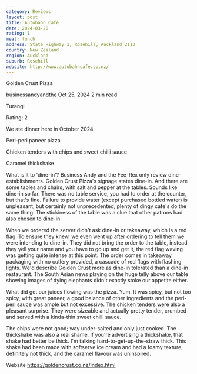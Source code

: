 ```yaml
---
category: Reviews
layout: post
title: Autobahn Cafe
date: 2024-03-20
rating: 1
meal: lunch
address: State Highway 1, Rosehill, Auckland 2113
country: New Zealand
region: Auckland
suburb: Rosehill
website: http://www.autobahncafe.co.nz/
---
```


Golden Crust Pizza

businessandyandthe
Oct 25, 2024
2 min read

Turangi

Rating: 2

We ate dinner here in October 2024 

Peri-peri paneer pizza

Chicken tenders with chips and sweet chilli sauce 

Caramel thickshake 

What is it to 'dine-in'? Business Andy and the Fee-Rex only review dine-establishments. Golden Crust Pizza's signage states dine-in. And there are some tables and chairs, with salt and pepper at the tables. Sounds like dine-in so far. There was no table service, you had to order at the counter, but that's fine. Failure to provide water (except purchased bottled water) is unpleasant, but certainly not unprecedented, plenty of dingy cafe's do the same thing. The stickiness of the table was a clue that other patrons had also chosen to dine-in. 

When we ordered the server didn't ask dine-in or takeaway, which is a red flag. To ensure they knew, we even went up after ordering to tell them we were intending to dine-in. They did not bring the order to the table, instead they yell your name and you have to go up and get it, the red flag waving was getting quite intense at this point. The order comes in takeaway packaging with no cutlery provided, a cascade of red flags with flashing lights. We'd describe Golden Crust more as dine-in tolerated than a dine-in restaurant. The South Asian news playing on the huge telly above our table showing images of dying elephants didn't exactly stoke our appetite either. 

What did get our juices flowing was the pizza. Yum. It was spicy, but not too spicy, with great paneer, a good balance of other ingredients and the peri-peri sauce was ample but not excessive. The chicken tenders were also a pleasant surprise. They were sizeable and actually pretty tender, crumbed and served with a kinda-thin sweet chilli sauce. 

The chips were not good; way under-salted and only just cooked. The thickshake was also a real shame. If you're advertising a thickshake, that shake had better be thick. I'm talking hard-to-get-up-the-straw thick. This shake had been made with softserve ice cream and had a foamy texture, definitely not thick, and the caramel flavour was uninspired. 

Website https://goldencrust.co.nz/index.html